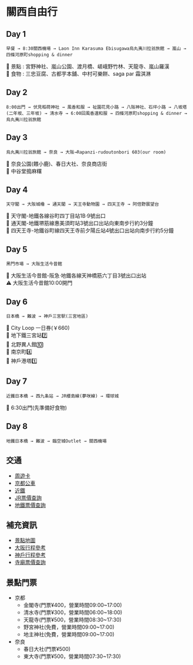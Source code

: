 # 關西自由行
## Day 1
```
早餐 → 8:30關西機場 → Laon Inn Karasuma Ebisugawa烏丸夷川拉翁旅館 → 嵐山 → 四條河原町shopping & dinner
```
:japanese_castle: 景點 : 宮野神社、嵐山公園、渡月橋、嵯峨野竹林、天龍寺、嵐山羅漢    
:sushi: 食物 : 三忠豆腐、古都芋本舖、中村可樂餅、saga par 霜淇淋

## Day 2
```
8:00出門 → 伏見稻荷神社 → 風香和服 → 祉園花見小路 → 八阪神社、石坪小路 → 八坂塔(二年坂、三年坂) → 清水寺 → 6:00回風香還和服 → 四條河原町shopping & dinner → 烏丸夷川拉翁旅館
```
## Day 3
```
烏丸夷川拉翁旅館 → 奈良 → 大阪→Rapanzi-rudoutonbori 603(our room)
```
:japanese_castle: 奈良公園(餵小鹿)、春日大社、奈良商店街  
:sushi: 中谷堂搗麻糬 
## Day 4
```
天守閣 → 大阪城櫓 → 通天閣 → 天王寺動物園 → 四天王寺 → 阿倍野展望台
```
:monorail: 天守閣-地鐵各線谷町四丁目站1B‧9號出口  
:monorail: 通天閣-地鐵堺筋線惠美須町站3號出口出站向東南步行約3分鐘   
:monorail: 四天王寺-地鐵谷町線四天王寺前夕陽丘站4號出口出站向南步行約5分鐘
## Day 5 
```
黑門市場 → 大阪生活今昔館
```
:monorail: 大阪生活今昔館-阪急‧地鐵各線天神橋筋六丁目3號出口出站  
:warning: 大阪生活今昔館10:00開門  
## Day 6
```
日本橋 → 難波 → 神戶三宮駅(三宮地區)
```
:busstop: City Loop 一日券(￥660)  
:round_pushpin: 地下鐵三宮站:seven:  
:round_pushpin: 北野異人館:keycap_ten:   
:round_pushpin: 南京町:four:   
:round_pushpin: 神戶港塔:one:   
## Day 7
```
近鐵日本橋 → 西九条站 → JR櫻島線(夢咲線) → 環球城
```
:doughnut: 6:30出門(先準備好食物)
## Day 8
```
地鐵日本橋 → 難波 → 臨空城Outlet → 關西機場
```
## 交通
* [周遊卡](https://www.osaka-info.jp/osp/cht/)   
* [京都公車](http://www.city.kyoto.lg.jp/kotsu/cmsfiles/contents/0000019/19770/0919_map.pdf)  
* [近鐵](http://www.kintetsu.co.jp/foreign/chinese-han/)  
* [JR票價查詢](https://transit.yahoo.co.jp/search/result?flatlon=%2C%2C26104&from=%E8%A5%BF%E4%B9%9D%E6%9D%A1&tlatlon=%2C%2C29343&to=%E3%83%A6%E3%83%8B%E3%83%90%E3%83%BC%E3%82%B5%E3%83%AB%E3%82%B7%E3%83%86%E3%82%A3&via=&via=&via=&y=2017&m=07&d=03&hh=06&m2=7&m1=0&type=1&ticket=ic&al=1&shin=1&ex=1&hb=1&lb=1&sr=1&s=0&expkind=1&ws=3&kw=%E3%83%A6%E3%83%8B%E3%83%90%E3%83%BC%E3%82%B5%E3%83%AB%E3%82%B7%E3%83%86%E3%82%A3)  
* [地鐵票價查詢](http://kensaku.kotsu.city.osaka.lg.jp/dia/route/web/exp.cgi?val_only=1)  
## 補充資訊
* [景點地圖](https://www.google.com/maps/d/viewer?mid=16TdP_gE620Afuw6Gvc3ZsZqztdU&ll=35.0720302194675%2C135.8368644005127&z=11)  
* [大阪行程參考](https://drive.google.com/file/d/0B2oCbxL0q8R7ckZQLVQyS2ltMG8/view)  
* [神戶行程參考](https://tw.bring-you.info/kobe)  
* [寺廟票價查詢](http://www.zipangguide.net/travel/sight/kyoto/kiyomizu_temple.html)  
## 景點門票
* 京都  
  - 金閣寺(門票¥400，營業時間09:00~17:00)   
  - 清水寺(門票¥300，營業時間06:00~18:00)  
  - 天龍寺(門票¥500，營業時間08:30~17:30)  
  - 野宮神社(免費，營業時間09:00~17:00)  
  - 地主神社(免費，營業時間09:00~17:00)  
* 奈良  
  - 春日大社(門票¥500)  
  - 東大寺(門票¥500，營業時間07:30~17:30)  
